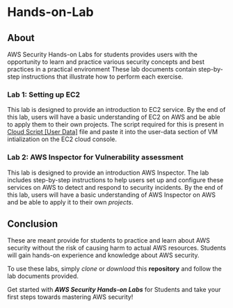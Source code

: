 # Hands-on-Lab

## About

AWS Security Hands-on Labs for students provides users with the opportunity to learn and practice various security concepts and best practices in a practical environment
These lab documents contain step-by-step instructions that illustrate how to perform each exercise.


### Lab 1: Setting up EC2

This lab is designed to provide an introduction to EC2 service. By the end of this lab, users will have a basic understanding of EC2 on AWS and be able to apply them to their own projects. The script required for this is present in [Cloud Script [User Data]](https://github.com/Davezacofficial/AWS-Security-Hands-on-Labs-for-Students/blob/main/Cloud%20Script%20%20%5BUser%20Data%5D) file and paste it into the user-data section of VM intialization on the EC2 cloud console.

### Lab 2: AWS Inspector for Vulnerability assessment

This lab is designed to provide an introduction AWS Inspector. The lab includes step-by-step instructions to help users set up and configure these services on AWS to detect and respond to security incidents. By the end of this lab, users will have a basic understanding of AWS Inspector on AWS and be able to apply it to their own *projects*.

## Conclusion

These are meant provide for students to practice and learn about AWS security without the risk of causing harm to actual AWS resources. Students will gain hands-on experience and knowledge about AWS security.


To use these labs, simply *clone* or *download* this **repository** and follow the lab documents provided.

Get started with ***AWS Security Hands-on Labs*** for Students and take your first steps towards mastering AWS security!
